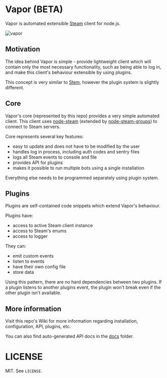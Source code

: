 # Vapor (BETA)

Vapor is automated extensible [Steam](http://store.steampowered.com/about/) client for node.js.

![vapor](https://cloud.githubusercontent.com/assets/2640934/8464564/6946c9be-2043-11e5-9189-d5fe5e334c88.png)

## Motivation

The idea behind Vapor is simple - provide lightweight client which will contain only the most necessary functionality, such as being able to log in, and make this client's behaviour extensible by using plugins.

This concept is very similar to [Stem](https://github.com/alvinl/stem), however the plugin system is slightly different.

## Core

Vapor's core (represented by this repo) provides a very simple automated client. This client uses [node-steam](https://github.com/seishun/node-steam) (extended by [node-steam-groups](https://github.com/scholtzm/node-steam-groups)) to connect to Steam servers.

Core represents several key features:
- easy to update and does not have to be modified by the user
- handles log in process, including auth codes and sentry files
- logs all Steam events to console and file
- provides API for plugins
- makes it possible to run multiple bots using a single installation

Everything else needs to be programmed separately using plugin system.

## Plugins

Plugins are self-contained code snippets which extend Vapor's behaviour.

Plugins have:
- access to active Steam client instance
- access to Steam's enums
- access to logger

They can:
- emit custom events
- listen to events
- have their own config file
- store data

Using this pattern, there are no hard dependencies between two plugins. If a plugin listens to another plugins event, the plugin won't break even if the other plugin isn't available.

## More information

Visit this repo's Wiki for more information regarding installation, configuration, API, plugins, etc.

You can also find auto-generated API docs in the [docs](docs) folder.

# LICENSE

MIT. See `LICENSE`.
